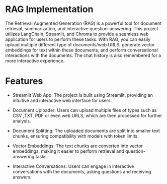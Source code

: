 # RAG Implementation

The Retrieval Augmented Generation (RAG) is a powerful tool for document retrieval, summarization, and interactive question-answering. This project utilizes LangChain, Streamlit, and Chroma to provide a seamless web application for users to perform these tasks. With RAG, you can easily upload multiple different type of documents/web URLS, generate vector embeddings for text within these documents, and perform conversational interactions with the documents. The chat history is also remembered for a more interactive experience.

# Features 

* Streamlit Web App: The project is built using Streamlit, providing an intuitive and interactive web interface for users.

* Document Uploader: Users can upload multiple files of types such as CSV ,TXT, PDF or even web URLS, which are then processed for further analysis.

* Document Splitting: The uploaded documents  are split into smaller text chunks, ensuring compatibility with models with token limits.

* Vector Embeddings: The text chunks are converted into vector embeddings, making it easier to perform retrieval and question-answering tasks.

* Interactive Conversations: Users can engage in interactive conversations with the documents, asking questions and receiving answers. 
